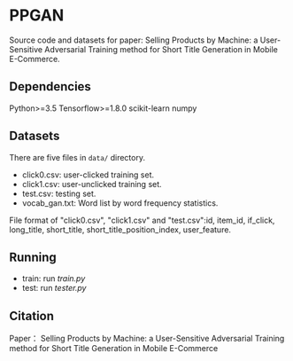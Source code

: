 # PPGAN
Source code and datasets for paper: Selling Products by Machine: a User-Sensitive Adversarial Training method for Short Title Generation in Mobile E-Commerce.

## Dependencies
Python>=3.5
Tensorflow>=1.8.0
scikit-learn
numpy

## Datasets
There are five files in `data/` directory.
- click0.csv: user-clicked training set.
- click1.csv: user-unclicked training set.
- test.csv: testing set.
- vocab_gan.txt: Word list by word frequency statistics.

File format of "click0.csv", "click1.csv" and "test.csv":id, item_id, if_click, long_title, short_title, short_title_position_index, user_feature.

## Running
- train: run *train.py*
- test: run *tester.py*

## Citation
Paper：
Selling Products by Machine: a User-Sensitive Adversarial Training method for Short Title Generation in Mobile E-Commerce
